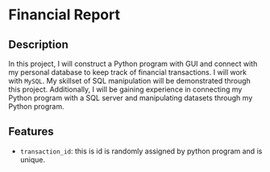 # Financial Report

## Description

In this project, I will construct a Python program with GUI and connect with my personal database to keep track of financial transactions. I will work with `MySQL`. My skillset of SQL manipulation will be demonstrated through this project. Additionally, I will be gaining experience in connecting my Python program with a SQL server and manipulating datasets through my Python program. 

## Features
* `transaction_id`: this is id is randomly assigned by python program and is unique.
